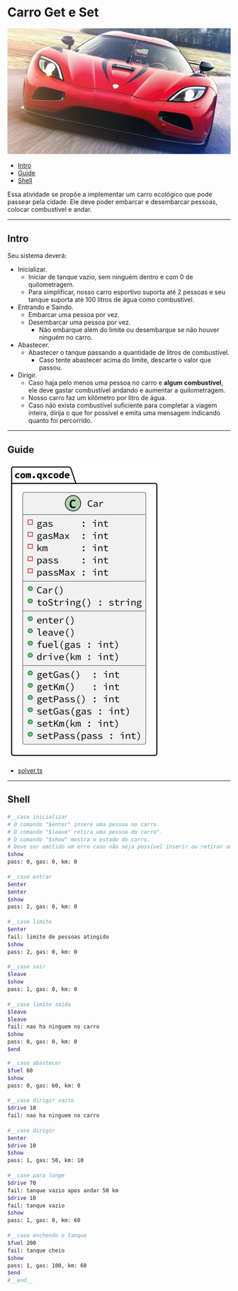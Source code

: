 # Carro Get e Set

![](cover.jpg)

[](toc)

- [Intro](#intro)
- [Guide](#guide)
- [Shell](#shell)
[](toc)



Essa atividade se propõe a implementar um carro ecológico que pode passear pela cidade. Ele deve poder embarcar e desembarcar pessoas, colocar combustível e andar.

***
## Intro
Seu sistema deverá:

- Inicializar.
    - Iniciar de tanque vazio, sem ninguém dentro e com 0 de quilometragem.
    - Para simplificar, nosso carro esportivo suporta até 2 pessoas e seu tanque suporta até 100 litros de água como combustível.
- Entrando e Saindo.
    - Embarcar uma pessoa por vez.
    - Desembarcar uma pessoa por vez.
        - Não embarque além do limite ou desembarque se não houver ninguém no carro.
- Abastecer.
    - Abastecer o tanque passando a quantidade de litros de combustível.
        - Caso tente abastecer acima do limite, descarte o valor que passou.
- Dirigir.
    - Caso haja pelo menos uma pessoa no carro e **algum combustível**, ele deve gastar combustível andando e aumentar a quilometragem.
    - Nosso carro faz um kilômetro por litro de água.
    - Caso não exista combustível suficiente para completar a viagem inteira, dirija o que for possível e emita uma mensagem indicando quanto foi percorrido.


***
## Guide
![](diagrama.png)

- [solver.ts](.cache/draft.ts)

***
## Shell

```bash
#__case inicializar
# O comando "$enter" insere uma pessoa no carro.
# O comando "$leave" retira uma pessoa do carro".
# O comando "$show" mostra o estado do carro.
# Deve ser emitido um erro caso não seja possível inserir ou retirar uma pessoa.
$show
pass: 0, gas: 0, km: 0

#__case entrar
$enter
$enter
$show
pass: 2, gas: 0, km: 0

#__case limite
$enter
fail: limite de pessoas atingido
$show
pass: 2, gas: 0, km: 0

#__case sair
$leave
$show
pass: 1, gas: 0, km: 0

#__case limite saida
$leave
$leave
fail: nao ha ninguem no carro
$show
pass: 0, gas: 0, km: 0
$end
```

```bash
#__case abastecer
$fuel 60
$show
pass: 0, gas: 60, km: 0

#__case dirigir vazio
$drive 10
fail: nao ha ninguem no carro

#__case dirigir
$enter
$drive 10
$show
pass: 1, gas: 50, km: 10

#__case para longe
$drive 70
fail: tanque vazio apos andar 50 km
$drive 10
fail: tanque vazio
$show
pass: 1, gas: 0, km: 60

#__case enchendo o tanque
$fuel 200
fail: tanque cheio
$show
pass: 1, gas: 100, km: 60
$end
#__end__
```
